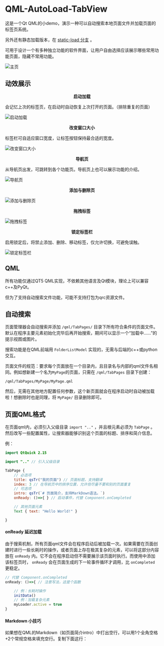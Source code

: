 # QML-AutoLoad-TabView

这是一个Qt QML的小demo，演示一种可以自动搜索本地页面文件并加载页面的标签页系统。

另外还有静态加载版本，在 [static-load 分支](https://github.com/hiroi-sora/QML-AutoLoad-TabView/tree/static-load) 。

可用于设计一个有多种独立功能的软件界面，让用户自由选择应该展示哪些常用功能页面，隐藏不常用功能。

![主页](README_Images/导航页1.png)
## 动效展示

**<center>启动加载</center>**

会记忆上次的标签页，在启动时自动恢复上次打开的页面。（排除重复的页面）

![启动加载](README_Images/启动加载.gif)

**<center>改变窗口大小</center>**

标签栏可自适应窗口宽度，让标签按钮保持最合适的宽度。

![改变窗口大小](README_Images/改变窗口大小.gif)

**<center>导航页</center>**

从导航页出发，可跳转到各个功能页。导航页上也可以展示功能的介绍。

![导航页](README_Images/导航页2.png)

**<center>添加与删除页</center>**

![添加与删除页](README_Images/添加与删除页.gif)

**<center>拖拽标签</center>**

![拖拽标签](README_Images/拖拽标签.gif)

**<center>锁定标签栏</center>**

启用锁定后，将禁止添加、删除、移动标签，仅允许切换，可避免误触。

![锁定标签栏](README_Images/锁定标签栏.gif)

## QML

所有功能仅通过QT5 QML实现，不依赖其他语言及Qt模块，理论上可以兼容c++及PyQt。

但为了支持自动搜索文件功能，可能不支持打包为qrc资源文件。

## 自动搜索

页面管理器会自动搜索并添加 `/qml/TabPages/` 目录下所有符合条件的页面文件。默认在程序主要元素初始化完毕后再开始搜索，期间可以显示一个“加载中……”的提示视图或图片。

搜索功能是在QML前端用 `FolderListModel` 实现的，无需与后端的c++或python交互。

页面文件的规范：要求每个页面放在一个目录内，且目录名与内部的qml文件名相同。例如想新建一个名为`MyPage`的页面，只需在 `/qml/TabPages` 目录下创建：

`/qml/TabPages/MyPage/MyPage.qml`

然后，无需在其他地方配置任何参数，这个新页面就会在程序启动时自动被加载啦！想删除时也是同理，将 `MyPage/` 目录删除即可。



## 页面QML格式

在页面qml内，必须引入父级目录 `import ".."` ，并且根元素必须为 `TabPage` 。然后改写一些配置属性，让搜索器能够识别这个页面的标题、排序和简介信息。

例：
```qml
import QtQuick 2.15

import ".." // 引入父级目录

TabPage {
    // 必选项
    title: qsTr("我的页面") // 页面标题，支持翻译
    index: 3 // 在导航页中的排序位置，允许但尽量不要和别的页面重复
    // 可选项
    intro: qsTr(`# 页面简介，支持MarkDown语法。`)
    onReady: ()=>{ } // 启动事件，代替 Component.onCompleted

    // 其他页面元素
    Text { text: "Hello World!" }

}
```

#### onReady 延迟加载

由于搜索机制，所有页面qml文件会在程序启动后被加载一次。如果需要在页面创建时进行一些长耗时的操作，或者页面上存在极其复杂的元素，可以将这部分内容放在 `onReady` 内。它不会在程序启动但不需要展示该页面时执行。而使用中添加该标签页时， `onReady` 会在页面生成的下一轮事件循环才调用，比 `onCompleted` 更稳定。

```qml
// 代替 Component.onCompleted
onReady: ()=>{ // 注意写法，这是个函数

    // 例：长耗时操作
    initData()
    // 例：加载复杂元素
    myLoader.active = true
}
```

#### Markdown 小技巧

如果想在QML的Markdown（如页面简介intro）中打出空行，可以用1个全角空格+2个常规空格来填充空行。复制下面这行：
```
　  
```